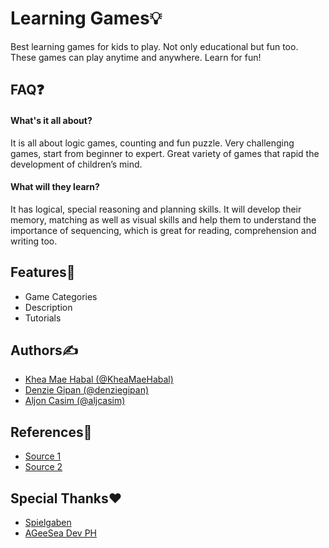 
# Learning Games💡

Best learning games for kids to play. Not only educational but fun too. These games can play anytime and anywhere. Learn for fun!


## FAQ❓

#### What's it all about?

It is all about logic games, counting and fun puzzle. Very challenging games, start from beginner to expert. Great variety of games that rapid the development of children’s mind.

#### What will they learn?

It has logical, special reasoning and planning skills. 
It will develop their memory, matching as well as visual skills and help them to understand the importance of sequencing, which is great for reading, comprehension and writing too.

## Features📌

- Game Categories
- Description
- Tutorials


## Authors✍️

- [Khea Mae Habal (@KheaMaeHabal)](https://github.com/KheaMaeHabal)
- [Denzie Gipan (@denziegipan)](https://github.com/denziegipan)
- [Aljon Casim (@aljcasim)](https://github.com/aljcasim)
## References🔗

- [Source 1](https://spielgaben.com/14-of-the-best-offline-learning-games-for-kids/)
- [Source 2](https://www.download-free-games.com/download/cat/kids)

## Special Thanks❤️

 - [Spielgaben](https://spielgaben.com/14-of-the-best-offline-learning-games-for-kids/)
 - [AGeeSea Dev PH](https://www.youtube.com/c/AGeeSeaDev)
